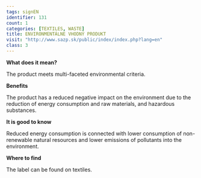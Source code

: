 ```yaml
---
tags: signEN
identifier: 131
count: 1
categories: [TEXTILES, WASTE]
title: ENVIRONMENTÁLNE VHODNÝ PRODUKT
visit: "http://www.sazp.sk/public/index/index.php?lang=en"
class: 3
---
```

**What does it mean?**

The product meets multi-faceted environmental criteria.

**Benefits**

The product has a reduced negative impact on the environment due to the reduction of energy consumption and raw materials, and hazardous substances.

**It is good to know**

Reduced energy consumption is connected with lower consumption of non-renewable natural resources and lower emissions of pollutants into the environment.

**Where to find**

The label can be found on textiles.